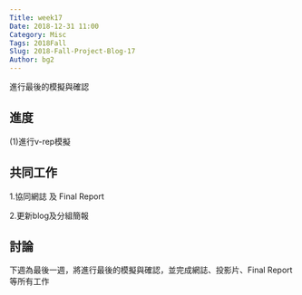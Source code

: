 ```yaml
---
Title: week17
Date: 2018-12-31 11:00
Category: Misc
Tags: 2018Fall
Slug: 2018-Fall-Project-Blog-17
Author: bg2
---
```



進行最後的模擬與確認
<!-- PELICAN_END_SUMMARY -->

進度
----

(1)進行v-rep模擬

共同工作
----

1.協同網誌 及 Final Report

2.更新blog及分組簡報


討論
----

下週為最後一週，將進行最後的模擬與確認，並完成網誌、投影片、Final Report等所有工作



